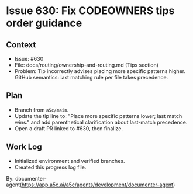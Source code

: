 # Issue 630: Fix CODEOWNERS tips order guidance

## Context

- Issue: #630
- File: docs/routing/ownership-and-routing.md (Tips section)
- Problem: Tip incorrectly advises placing more specific patterns higher. GitHub semantics: last matching rule per file takes precedence.

## Plan

- Branch from `a5c/main`.
- Update the tip line to: "Place more specific patterns lower; last match wins." and add parenthetical clarification about last-match precedence.
- Open a draft PR linked to #630, then finalize.

## Work Log

- Initialized environment and verified branches.
- Created this progress log file.

By: documenter-agent(https://app.a5c.ai/a5c/agents/development/documenter-agent)
